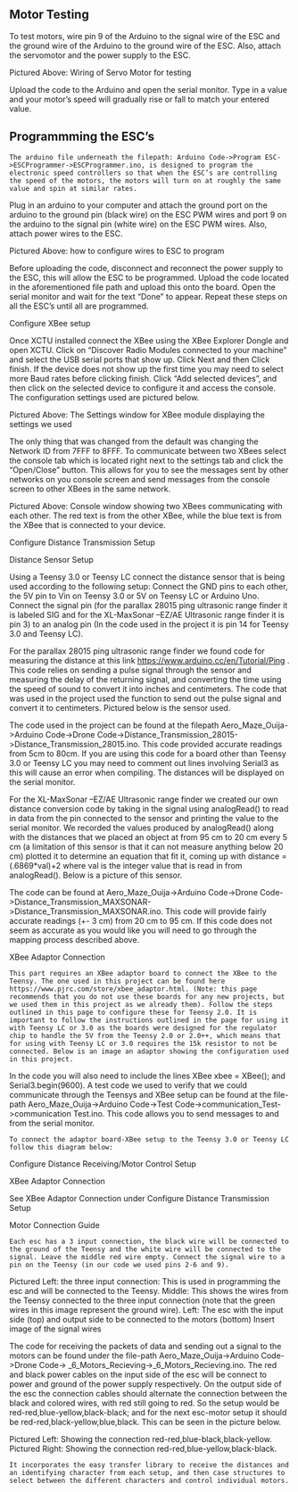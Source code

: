 ## Motor Testing ##
 To test motors, wire pin 9 of the Arduino to the signal wire of the ESC and the ground wire of the Arduino to the ground wire of the ESC. Also, attach the servomotor and the power supply to the ESC. 


Pictured Above: Wiring of Servo Motor for testing

Upload the code to the Arduino and open the serial monitor. Type in a value and your motor’s speed will gradually rise or fall to match your entered value.




## Programmming the ESC’s ##

 	The arduino file underneath the filepath: Arduino Code->Program ESC->ESCProgrammer->ESCProgrammer.ino, is designed to program the electronic speed controllers so that when the ESC’s are controlling the speed of the motors, the motors will turn on at roughly the same value and spin at similar rates.

Plug in an arduino to your computer and attach the ground port on the arduino to the ground pin (black wire) on the ESC PWM wires and port 9 on the arduino to the signal pin (white wire) on the ESC PWM wires. Also, attach power wires to the ESC.

Pictured Above: how to configure wires to ESC to program

Before uploading the code, disconnect and reconnect the power supply to the ESC, this will allow the ESC to be programmed. Upload the code located in the aforementioned file path and upload this onto the board. Open the serial monitor and wait for the text “Done” to appear.
Repeat these steps on all the ESC’s until all are programmed.

Configure XBee setup

Once XCTU installed connect the XBee using the XBee Explorer Dongle and open XCTU. Click on “Discover Radio Modules connected to your machine” and select the USB serial ports that show up. Click Next and then Click finish. If the device does not show up the first time you may need to select more Baud rates before clicking finish. Click “Add selected devices”, and then click on the selected device to configure it and access the console. The configuration settings used are pictured below. 

Pictured Above: The Settings window for XBee module displaying the settings we used

The only thing that was changed from the default was changing the Network ID from 7FFF to 8FFF. To communicate between two XBees select the console tab which is located right next to the settings tab and click the “Open/Close” button. This allows for you to see the messages sent by other networks on you console screen and send messages from the console screen to other XBees in the same network.

Pictured Above: Console window showing two XBees communicating with each other. The red text is from the other XBee, while the blue text is from the XBee that is connected to your device.

Configure Distance Transmission Setup

Distance Sensor Setup

Using a Teensy 3.0 or Teensy LC connect the distance sensor that is being used according to the following setup: Connect the GND pins to each other, the 5V pin to Vin on Teensy 3.0 or 5V on Teensy LC or Arduino Uno. Connect the signal pin (for the parallax 28015 ping ultrasonic range finder it is labeled SIG and for the XL-MaxSonar –EZ/AE Ultrasonic range finder it is pin 3) to an analog pin (In the code used in the project it is pin 14 for Teensy 3.0 and Teensy LC).

For the parallax 28015 ping ultrasonic range finder we found code for measuring the distance at this link https://www.arduino.cc/en/Tutorial/Ping . This code relies on sending a pulse signal through the sensor and measuring the delay of the returning signal, and converting the time using the speed of sound to convert it into inches and centimeters. The code that was used in the project used the function to send out the pulse signal and convert it to centimeters. Pictured below is the sensor used.


The code used in the project can be found at the filepath Aero_Maze_Ouija->Arduino Code->Drone Code->Distance_Transmission_28015->Distance_Transmission_28015.ino. This code provided accurate readings from 5cm to 80cm. If you are using this code for a board other than Teensy 3.0 or Teensy LC you may need to comment out lines involving Serial3 as this will cause an error when compiling. The distances will be displayed on the serial monitor.

For the XL-MaxSonar –EZ/AE Ultrasonic range finder we created our own distance conversion code by taking in the signal using analogRead() to read in data from the pin connected to the sensor and printing the value to the serial monitor. We recorded the values produced by analogRead() along with the distances that we placed an object at from 95 cm to 20 cm every 5 cm (a limitation of this sensor is that it can not measure anything below 20 cm) plotted it to determine an equation that fit it, coming up with distance = (.6869*val)+2 where val is the integer value that is read in from analogRead().  Below is a picture of this sensor.


The code can be found at Aero_Maze_Ouija->Arduino Code->Drone Code->Distance_Transmission_MAXSONAR->Distance_Transmission_MAXSONAR.ino. This code will provide fairly accurate readings (+- 3 cm)  from 20 cm to 95 cm. If this code does not seem as accurate as you would like you will need to go through the mapping process described above. 

XBee Adaptor Connection

	This part requires an XBee adaptor board to connect the XBee to the Teensy. The one used in this project can be found here https://www.pjrc.com/store/xbee_adaptor.html. (Note: this page recommends that you do not use these boards for any new projects, but we used them in this project as we already them). Follow the steps outlined in this page to configure these for Teensy 2.0. It is important to follow the instructions outlined in the page for using it with Teensy LC or 3.0 as the boards were designed for the regulator chip to handle the 5V from the Teensy 2.0 or 2.0++, which means that for using with Teensy LC or 3.0 requires the 15k resistor to not be connected. Below is an image an adaptor showing the configuration used in this project.



 In the code you will also need to include the lines XBee xbee = XBee(); and Serial3.begin(9600). A test code we used to verify that we could communicate through the Teensys and XBee setup can be found at the file-path Aero_Maze_Ouija->Arduino Code->Test Code->communication_Test->communication Test.ino. This code allows you to send messages to and from the serial monitor.

	To connect the adaptor board-XBee setup to the Teensy 3.0 or Teensy LC follow this diagram below:

	
 
Configure Distance Receiving/Motor Control Setup

XBee Adaptor Connection

See XBee Adaptor Connection under Configure Distance Transmission Setup

Motor Connection Guide

	Each esc has a 3 input connection, the black wire will be connected to the ground of the Teensy and the white wire will be connected to the signal. Leave the middle red wire empty. Connect the signal wire to a pin on the Teensy (in our code we used pins 2-6 and 9). 




Pictured Left: the three input connection: This is used in programming the esc and will be connected to the Teensy. Middle: This shows the wires from the Teensy connected to the three input connection (note that the green wires in this image represent the ground wire). Left: The esc with the input side (top) and output side to be connected to the motors (bottom) 
                                   Insert image of the signal wires

The code for receiving the packets of data and sending out a signal to the motors can be found under the file-path Aero_Maze_Ouija->Arduino Code->Drone Code-> _6_Motors_Recieving->_6_Motors_Recieving.ino.
The red and black power cables on the input side of the esc  will be connect to power and ground of the power supply respectively. On the output side of the esc the connection cables should alternate the connection between the black and colored wires, with red still going to red.
So the setup would be red-red,blue-yellow,black-black; and for the next esc-motor setup it should be red-red,black-yellow,blue,black. This can be seen in the picture below. 




Pictured Left: Showing the connection red-red,blue-black,black-yellow. Pictured Right: Showing the connection red-red,blue-yellow,black-black.
               


	It incorporates the easy transfer library to receive the distances and an identifying character from each setup, and then case structures to select between the different characters and control individual motors.
